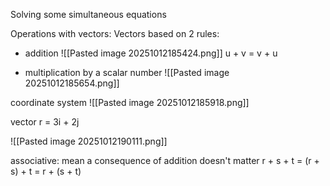 Solving some simultaneous equations

Operations with vectors:
Vectors based on 2 rules: 
* addition
	![[Pasted image 20251012185424.png]]
	u + v = v + u 

* multiplication by a scalar number
  ![[Pasted image 20251012185654.png]]

coordinate system 
![[Pasted image 20251012185918.png]]

vector r = 3i + 2j 

![[Pasted image 20251012190111.png]]

associative: mean a consequence of addition doesn't matter
r + s + t = (r + s) + t = r + (s + t)
